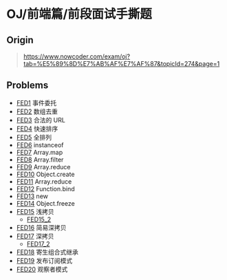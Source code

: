 # OJ/前端篇/前段面试手撕题

## Origin

> <https://www.nowcoder.com/exam/oj?tab=%E5%89%8D%E7%AB%AF%E7%AF%87&topicId=274&page=1>

## Problems

- [FED1](./FED1.html) 事件委托
- [FED2](./FED2.html) 数组去重
- [FED3](./FED3.html) 合法的 URL
- [FED4](./FED4.html) 快速排序
- [FED5](./FED5.html) 全排列
- [FED6](./FED6.html) instanceof
- [FED7](./FED7.html) Array.map
- [FED8](./FED8.html) Array.filter
- [FED9](./FED9.html) Array.reduce
- [FED10](./FED10.html) Object.create
- [FED11](./FED11.html) Array.reduce
- [FED12](./FED12.html) Function.bind
- [FED13](./FED13.html) new
- [FED14](./FED14.html) Object.freeze
- [FED15](./FED15.html) 浅拷贝
  - [FED15_2](./FED15_2.html)
- [FED16](./FED16.html) 简易深拷贝
- [FED17](./FED17.html) 深拷贝
  - [FED17_2](./FED17_2.html)
- [FED18](./FED18.html) 寄生组合式继承
- [FED19](./FED19.html) 发布订阅模式
- [FED20](./FED20.html) 观察者模式
